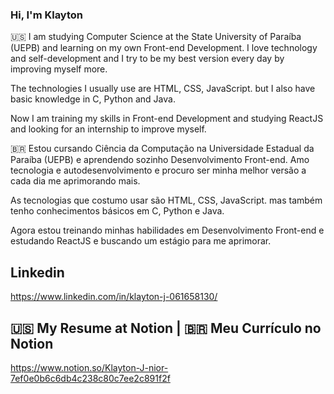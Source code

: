 ### Hi, I'm Klayton

:us:
I am studying Computer Science at the State University of Paraíba (UEPB) and learning on my own Front-end Development. I love technology and self-development and I try to be my best version every day by improving myself more.

The technologies I usually use are HTML, CSS, JavaScript. but I also have basic knowledge in C, Python and Java.

Now I am training my skills in Front-end Development and studying ReactJS and looking for an internship to improve myself.

:brazil:
Estou cursando Ciência da Computação na Universidade Estadual da Paraíba (UEPB) e aprendendo sozinho Desenvolvimento Front-end. Amo tecnologia e autodesenvolvimento e procuro ser minha melhor versão a cada dia me aprimorando mais.

As tecnologias que costumo usar são HTML, CSS, JavaScript. mas também tenho conhecimentos básicos em C, Python e Java.

Agora estou treinando minhas habilidades em Desenvolvimento Front-end e estudando ReactJS e buscando um estágio para me aprimorar.
## Linkedin
https://www.linkedin.com/in/klayton-j-061658130/

## 🇺🇸 My Resume at Notion | 🇧🇷 Meu Currículo no Notion
https://www.notion.so/Klayton-J-nior-7ef0e0b6c6db4c238c80c7ee2c891f2f

<!--
**KlaytonJr/KlaytonJR** is a ✨ _special_ ✨ repository because its `README.md` (this file) appears on your GitHub profile.

Here are some ideas to get you started:

- 🔭 I’m currently working on ...
- 🌱 I’m currently learning ...
- 👯 I’m looking to collaborate on ...
- 🤔 I’m looking for help with ...
- 💬 Ask me about ...
- 📫 How to reach me: ...
- 😄 Pronouns: ...
- ⚡ Fun fact: ...
-->
